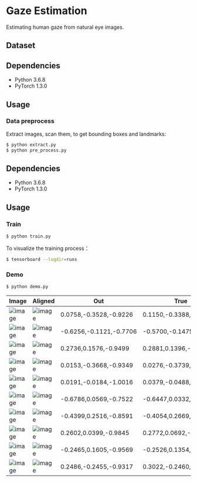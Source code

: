 # Gaze Estimation

Estimating human gaze from natural eye images.

## Dataset



## Dependencies
- Python 3.6.8
- PyTorch 1.3.0

## Usage

### Data preprocess
Extract images, scan them, to get bounding boxes and landmarks:
```bash
$ python extract.py
$ python pre_process.py
```

## Dependencies
- Python 3.6.8
- PyTorch 1.3.0

## Usage


### Train
```bash
$ python train.py
```

To visualize the training process：
```bash
$ tensorboard --logdir=runs
```

### Demo
```bash
$ python demo.py
```


Image | Aligned | Out | True |
|---|---|---|---|
|![image](https://github.com/foamliu/Gaze-Estimation/raw/master/images/0_raw.jpg)|![image](https://github.com/foamliu/Gaze-Estimation/raw/master/images/0_angle.jpg)|0.0758,-0.3528,-0.9226|0.1150,-0.3388,-0.9338|
|![image](https://github.com/foamliu/Gaze-Estimation/raw/master/images/1_raw.jpg)|![image](https://github.com/foamliu/Gaze-Estimation/raw/master/images/1_angle.jpg)|-0.6256,-0.1121,-0.7706|-0.5700,-0.1475,-0.8083|
|![image](https://github.com/foamliu/Gaze-Estimation/raw/master/images/2_raw.jpg)|![image](https://github.com/foamliu/Gaze-Estimation/raw/master/images/2_angle.jpg)|0.2736,0.1576,-0.9499|0.2881,0.1396,-0.9474|
|![image](https://github.com/foamliu/Gaze-Estimation/raw/master/images/3_raw.jpg)|![image](https://github.com/foamliu/Gaze-Estimation/raw/master/images/3_angle.jpg)|0.0153,-0.3668,-0.9349|0.0276,-0.3739,-0.9270|
|![image](https://github.com/foamliu/Gaze-Estimation/raw/master/images/4_raw.jpg)|![image](https://github.com/foamliu/Gaze-Estimation/raw/master/images/4_angle.jpg)|0.0191,-0.0184,-1.0016|0.0379,-0.0488,-0.9981|
|![image](https://github.com/foamliu/Gaze-Estimation/raw/master/images/5_raw.jpg)|![image](https://github.com/foamliu/Gaze-Estimation/raw/master/images/5_angle.jpg)|-0.6786,0.0569,-0.7522|-0.6447,0.0332,-0.7637|
|![image](https://github.com/foamliu/Gaze-Estimation/raw/master/images/6_raw.jpg)|![image](https://github.com/foamliu/Gaze-Estimation/raw/master/images/6_angle.jpg)|-0.4399,0.2516,-0.8591|-0.4054,0.2669,-0.8743|
|![image](https://github.com/foamliu/Gaze-Estimation/raw/master/images/7_raw.jpg)|![image](https://github.com/foamliu/Gaze-Estimation/raw/master/images/7_angle.jpg)|0.2602,0.0399,-0.9845|0.2772,0.0692,-0.9583|
|![image](https://github.com/foamliu/Gaze-Estimation/raw/master/images/8_raw.jpg)|![image](https://github.com/foamliu/Gaze-Estimation/raw/master/images/8_angle.jpg)|-0.2465,0.1605,-0.9569|-0.2526,0.1354,-0.9580|
|![image](https://github.com/foamliu/Gaze-Estimation/raw/master/images/9_raw.jpg)|![image](https://github.com/foamliu/Gaze-Estimation/raw/master/images/9_angle.jpg)|0.2486,-0.2455,-0.9317|0.3022,-0.2460,-0.9210|